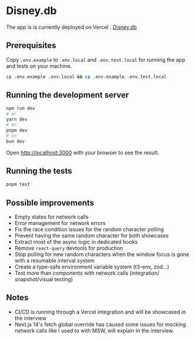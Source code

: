# Disney.db

The app is is currently deployed on Vercel : [Disney.db](https://disney-app-nine.vercel.app)

## Prerequisites

Copy `.env.example` to `.env.local` and `.env.test.local` for running the app and tests on your machine.

```bash
cp .env.example .env.local && cp .env.example .env.test.local
```

## Running the development server

```bash
npm run dev
# or
yarn dev
# or
pnpm dev
# or
bun dev
```

Open [http://localhost:3000](http://localhost:3000) with your browser to see the result.

## Running the tests

```bash
pnpm test
```

## Possible improvements

- Empty states for network calls
- Error management for network errors
- Fix the race condition issues for the random character polling
- Prevent having the same random character for both showcases
- Extract most of the async logic in dedicated hooks
- Remove `react-query` devtools for production
- Stop polling for new random characters when the window focus is gone with a resumable interval system
- Create a type-safe environment variable system (t3-env, zod...)
- Test more than components with network calls (integration/ snapshot/visual testing)

## Notes

- CI/CD is running through a Vercel integration and will be showcased in the interview
- Next.js 14's fetch global override has caused some issues for mocking network calls like I used to with MSW, will explain in the interview.
